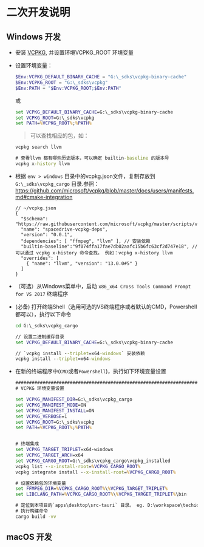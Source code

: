 # 二次开发说明

## Windows 开发

- 安装 [VCPKG](https://vcpkg.org/), 并设置环境VCPKG_ROOT 环境变量
- 设置环境变量：

  ``` ps1
  $Env:VCPKG_DEFAULT_BINARY_CACHE = "G:\_sdks\vcpkg-binary-cache"
  $Env:VCPKG_ROOT = "G:\_sdks\vcpkg"
  $Env:PATH = "$Env:VCPKG_ROOT;$Env:PATH"
  ```

  或

  ``` cmd
  set VCPKG_DEFAULT_BINARY_CACHE=G:\_sdks\vcpkg-binary-cache
  set VCPKG_ROOT=G:\_sdks\vcpkg
  set PATH=%VCPKG_ROOT%;%PATH%
  ```

  > 可以查找相应的包，如：

    ``` cmd
    vcpkg search llvm

    # 查看llvm 都有哪些历史版本，可以确定 builtin-baseline 的版本号
    vcpkg x-history llvm
    ```

- 根据 `env > windows` 目录中的vcpkg.json文件，复制存放到 `G:\_sdks\vcpkg_cargo` 目录.参照：<https://github.com/microsoft/vcpkg/blob/master/docs/users/manifests.md#cmake-integration>

  ``` json5
  // ~/vcpkg.json
  {
    "$schema": "https://raw.githubusercontent.com/microsoft/vcpkg/master/scripts/vcpkg.schema.json",
    "name": "spacedrive-vcpkg-deps",
    "version": "0.0.1",
    "dependencies": [ "ffmpeg", "llvm" ], // 安装依赖
    "builtin-baseline":"9f074ffa17fae7db02aafc15b6fc63cf2d747e18", // 可以通过 vcpkg x-history 命令查找。 例如：vcpkg x-history llvm
    "overrides": [
      { "name": "llvm", "version": "13.0.0#5" }
    ]
  }
  ```

- （可选）从Windows菜单中，启动 `x86_x64 Cross Tools Command Prompt for VS 2017` 终端程序
- (必备) 打开终端Shell（选用可选的VS终端程序或者默认的CMD，Powershell都可以），执行以下命令

  ``` cmd
  cd G:\_sdks\vcpkg_cargo

  // 设置二进制缓存目录
  set VCPKG_DEFAULT_BINARY_CACHE=G:\_sdks\vcpkg-binary-cache

  // `vcpkg install --triplet=x64-windows` 安装依赖
  vcpkg install --triplet=x64-windows
  ```

- 在新的终端程序中(`CMD`或者`Powershell`)，执行如下环境变量设置

  ``` cmd
  ##############################################################################
  # VCPKG 环境变量设置

  set VCPKG_MANIFEST_DIR=G:\_sdks\vcpkg_cargo
  set VCPKG_MANIFEST_MODE=ON
  set VCPKG_MANIFEST_INSTALL=ON
  set VCPKG_VERBOSE=1
  set VCPKG_ROOT=G:\_sdks\vcpkg
  set PATH=%VCPKG_ROOT%;%PATH%


  # 终端集成
  set VCPKG_TARGET_TRIPLET=x64-windows
  set VCPKG_TARGET_ARCH=x64
  set VCPKG_CARGO_ROOT=G:\_sdks\vcpkg_cargo\vcpkg_installed
  vcpkg list --x-install-root=%VCPKG_CARGO_ROOT%
  vcpkg integrate install --x-install-root=%VCPKG_CARGO_ROOT%

  # 设置依赖包的环境变量
  set FFMPEG_DIR=%VCPKG_CARGO_ROOT%\%VCPKG_TARGET_TRIPLET%
  set LIBCLANG_PATH=%VCPKG_CARGO_ROOT%\%VCPKG_TARGET_TRIPLET%\bin

  # 定位到本项目的`apps\desktop\src-tauri` 目录。 eg. D:\workspace\techidaily\tauri-projects\spacedrive\apps\desktop\src-tauri
  # 执行构建命令
  cargo build -vv
  ```

## macOS 开发
